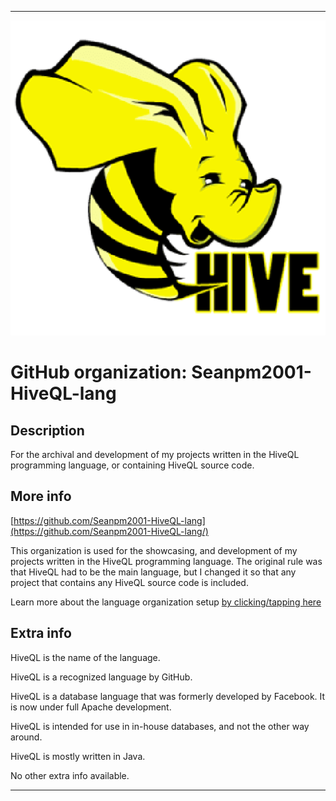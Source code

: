 
***

<!--
<details open><summary><p>Click/tap here to expand/collapse the full resolution (vector) logo for this project</p></summary>

![ failed to load. The file may be missing or corrupt. Check the file path for errors first.](/AdditionalInfo/2/Seanpm2001-HiveQL-lang-lang/ML_logo.svg)

</details>

<details><summary><p>Click/tap here to expand/collapse the non-vector (raster) logo for this project</p></summary>
!-->

![HiveQL_520px.png failed to load. The file may be missing or corrupt. Check the file path for errors first.](/AdditionalInfo/2/Seanpm2001-HiveQL-lang/HiveQL_520px.png)

<!--
</details>
!-->

# GitHub organization: Seanpm2001-HiveQL-lang

## Description

For the archival and development of my projects written in the HiveQL programming language, or containing HiveQL source code.

## More info

[https://github.com/Seanpm2001-HiveQL-lang](https://github.com/Seanpm2001-HiveQL-lang/)

This organization is used for the showcasing, and development of my projects written in the HiveQL programming language. The original rule was that HiveQL had to be the main language, but I changed it so that any project that contains any HiveQL source code is included.

Learn more about the language organization setup [by clicking/tapping here](/AdditionalInfo/LanguageOrgs/README.md)

## Extra info

HiveQL is the name of the language.

HiveQL is a recognized language by GitHub.

HiveQL is a database language that was formerly developed by Facebook. It is now under full Apache development.

HiveQL is intended for use in in-house databases, and not the other way around.

HiveQL is mostly written in Java.

<!-- The logo currently in use is in GIF format, but is not animated.!-->

<!--I don't know what HiveQL-lang stands for, in the sense of programming languages. !-->

No other extra info available.

***
